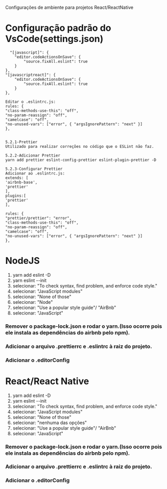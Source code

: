 <span>Configurações de ambiente para projetos React/ReactNative</span>

<h1>Configuração padrão do VsCode(settings.json)</h1>

```
  "[javascript]": {
    "editor.codeActionsOnSave": {
        "source.fixAll.eslint": true
    }
},
"[javascriptreact]": {
    "editor.codeActionsOnSave": {
        "source.fixAll.eslint": true
    }
},

Editar o .eslintrc.js:
rules: {
"class-methods-use-this": "off",
"no-param-reassign": "off",
"camelcase": "off",
"no-unused-vars": ["error", { "argsIgnorePattern": "next" }]
},


5.2.1-Prettier
Utilizado para realizar correções no código que o ESLint não faz.

5.2.2-Adicionar Prettier
yarn add prettier eslint-config-prettier eslint-plugin-prettier -D

5.2.3-Configurar Prettier
Adicionar ao .eslintrc.js:
extends: [
'airbnb-base',
'prettier'
],
plugins:[
'prettier'
],

rules: {
"prettier/prettier": "error",
"class-methods-use-this": "off",
"no-param-reassign": "off",
"camelcase": "off",
"no-unused-vars": ["error", { "argsIgnorePattern": "next" }]
},

```

<h1>NodeJS</h1>
<ol>
  <li>yarn add eslint -D</li>
  <li>yarn eslint --init</li>
  <li>selecionar: "To check syntax, find problem, and enforce code style."</li>
  <li>selecionar: "JavaScript modules"</li>
  <li>selecionar: "None of those"</li>
  <li>selecionar: "Node"</li>
  <li>selecionar: "Use a popular style guide"/ "AirBnb"</li>
  <li>selecionar: "JavaScript"</li>
</ol>

<h3>Remover o package-lock.json e rodar o yarn.(Isso ocorre pois ele instala as dependências do airbnb pelo npm).</h3>

<h3>Adicionar o arquivo .prettierrc e .eslintrc à raiz do projeto.</h3>

<h3>Adicionar o .editorConfig</h3>


<h1>React/React Native</h1>
<ol>
  <li>yarn add eslint -D</li>
  <li>yarn eslint --init</li>
  <li>selecionar: "To check syntax, find problem, and enforce code style."</li>
  <li>selecionar: "JavaScript modules"</li>
  <li>selecionar: "None of those"</li>
  <li>selecionar: "nenhuma das opções"</li>
  <li>selecionar: "Use a popular style guide"/ "AirBnb"</li>
  <li>selecionar: "JavaScript"</li>
</ol>

<h3>Remover o package-lock.json e rodar o yarn.(Isso ocorre pois ele instala as dependências do airbnb pelo npm).</h3>

<h3>Adicionar o arquivo .prettierrc e .eslintrc à raiz do projeto.</h3>

<h3>Adicionar o .editorConfig</h3>